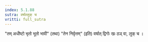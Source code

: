 ```yaml
---
index: 5.1.88
sutra: वर्षाल्लुक् च
vritti: full_sutra
---
```


"तम् अधीष्टो भृतो भूतो भावी" (तथा) "तेन निर्वृत्तम्" (इति) वर्षात् द्विगोः खः ठञ् वा, लुक् च । 